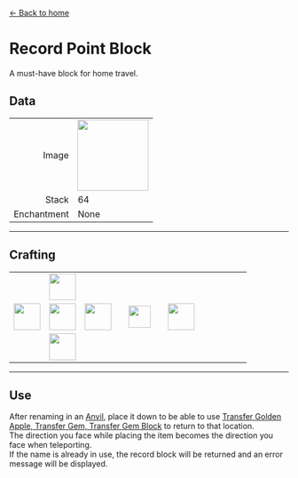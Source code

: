 [← Back to home](../)
# Record Point Block
A must-have block for home travel.

## Data
<table>
    <tr><td align="end">Image</td><td><img src="https://i.imgur.com/nXnGzsw.png" width="128"/></td></tr>
    <tr><td align="end">Stack</td><td>64</td></tr>
    <tr><td align="end">Enchantment</td><td>None</td></tr>
</table>

---

## Crafting
<table>
    <tr><td></td><td><img src="https://i.imgur.com/wkLqvqi.png" width="48"/></td><td></td><td colspan="3"></td></tr>
    <tr><td><img src="https://i.imgur.com/wkLqvqi.png" width="48"/></td><td><img src="https://i.imgur.com/fWIUn4F.png" width="48"/></td><td><img src="https://i.imgur.com/wkLqvqi.png" width="48"/></td><td width="70" align="center"><img src="https://i.imgur.com/VE0KqIE.png" width="40"/></td><td><img src="https://i.imgur.com/nXnGzsw.png" width="48"/></td><td width="70"></td></tr>
    <tr><td></td><td><img src="https://i.imgur.com/wkLqvqi.png" width="48"/></td><td></td><td colspan="3"></td></tr>
</table>

---

## Use
After renaming in an [Anvil](https://minecraft.fandom.com/wiki/Anvil), place it down to be able to use [Transfer Golden Apple, Transfer Gem, Transfer Gem Block](transfer.md) to return to that location.  
The direction you face while placing the item becomes the direction you face when teleporting.  
If the name is already in use, the record block will be returned and an error message will be displayed.
